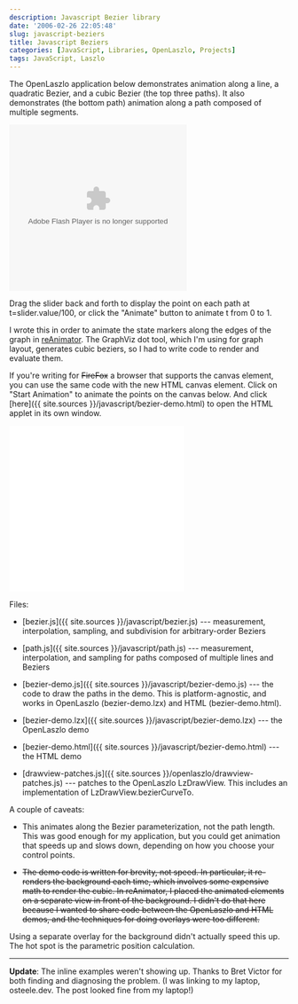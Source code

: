 ```yaml
---
description: Javascript Bezier library
date: '2006-02-26 22:05:48'
slug: javascript-beziers
title: Javascript Beziers
categories: [JavaScript, Libraries, OpenLaszlo, Projects]
tags: JavaScript, Laszlo
---
```


The OpenLaszlo application below demonstrates animation along a line, a quadratic Bezier, and a cubic Bezier (the top three paths).  It also demonstrates (the bottom path) animation along a path composed of multiple segments.

<object width="320" height="300" classid="clsid:D27CDB6E-AE6D-11cf-96B8-444553540000" codebase="http://download.macromedia.com/pub/shockwave/cabs/flash/swflash.cab#version=7,0,0,0">
  <param name="movie" value="http:/sources/javascript/bezier-demo.swf"/>
  <param name="quality" value="high"/>
  <param name="controller" value=""/>
  <embed src={{ site.sources }}/javascript/bezier-demo.swf" width="320" height="300" quality="high" type="application/x-shockwave-flash" pluginspage="http://www.macromedia.com/go/getflashplayer"/>
</object>

<!-- more -->

Drag the slider back and forth to display the point on each path at t=slider.value/100, or click the "Animate" button to animate t from 0 to 1.

I wrote this in order to animate the state markers along the edges of the graph in [reAnimator](/tools/reanimator).  The GraphViz dot tool, which I'm using for graph layout, generates cubic beziers, so I had to write code to render and evaluate them.

If you're writing for <strike>FireFox</strike> a browser that supports the canvas element, you can use the same code with the new HTML canvas element.   Click on "Start Animation" to animate the points on the canvas below.  And click [here]({{ site.sources }}/javascript/bezier-demo.html) to open the HTML applet in its own window.

<iframe src={{ site.sources }}/javascript/bezier-demo.html?inline=true" width="315" height="300" style="border: 0" scrolling="no"></iframe>

Files:

* [bezier.js]({{ site.sources }}/javascript/bezier.js) --- measurement, interpolation, sampling, and subdivision for arbitrary-order Beziers

* [path.js]({{ site.sources }}/javascript/path.js) --- measurement, interpolation, and sampling for paths composed of multiple lines and Beziers

* [bezier-demo.js]({{ site.sources }}/javascript/bezier-demo.js) --- the code to draw the paths in the demo.  This is platform-agnostic, and works in OpenLaszlo (bezier-demo.lzx) and HTML (bezier-demo.html).

* [bezier-demo.lzx]({{ site.sources }}/javascript/bezier-demo.lzx) --- the OpenLaszlo demo

* [bezier-demo.html]({{ site.sources }}/javascript/bezier-demo.html) --- the HTML demo

* [drawview-patches.js]({{ site.sources }}/openlaszlo/drawview-patches.js) --- patches to the OpenLaszlo LzDrawView.  This includes an implementation of LzDrawView.bezierCurveTo.

A couple of caveats:

* This animates along the Bezier parameterization, not the path length.  This was good enough for my application, but you could get animation that speeds up and slows down, depending on how you choose your control points.

* <strike>The demo code is written for brevity, not speed.  In particular, it re-renders the background each time, which involves some expensive math to render the cubic.  In reAnimator, I placed the animated elements on a separate view in front of the background.  I didn't do that here because I wanted to share code between the OpenLaszlo and HTML demos, and the techniques for doing overlays were too different.</strike>

Using a separate overlay for the background didn't actually speed this up.  The hot spot is the parametric position calculation.

---

[^1]: I think the reason the code doesn't work in Safari is that Bezier.draw uses the Function.apply method to apply methods on the graphics context, such as quadraticCurveTo, to argument lists.  It looks like Safari doesn't implement apply when the function is a native method.  <strike>I didn't try to work around this because in cases where I've actually tried to *use* canvas (such as the "Parse" and "Graph" tab in [reWork](/tools/rework)), there were other problems with Safari anyway.</strike>

**Update**: The inline examples weren't showing up.  Thanks to Bret Victor for both finding and diagnosing the problem.  (I was linking to my laptop, osteele.dev.  The post looked fine from my laptop!)
